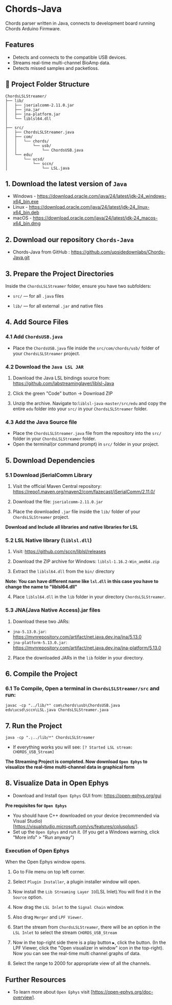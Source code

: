 # Chords-Java
Chords parser written in Java, connects to development board running Chords Arduino Firmware.

## Features
   
- Detects and connects to the compatible USB devices.
- Streams real-time multi-channel BioAmp data.
- Detects missed samples and packetloss.

## 📁 Project Folder Structure

```plaintext
ChordsLSLStreamer/
├── lib/
│   ├── jserialcomm-2.11.0.jar
│   ├── jna.jar
│   ├── jna-platform.jar
│   └── liblsl64.dll
│
├── src/
│   ├── ChordsLSLStreamer.java
│   ├── com/
│   │   └── chords/
│   │       └── usb/
│   │           └── ChordsUSB.java
│   └── edu/
│       └── ucsd/
│           └── sccn/
│               └── LSL.java
```

## 1. Download the latest version of `Java`

- Windows - https://download.oracle.com/java/24/latest/jdk-24_windows-x64_bin.exe
- Linux - https://download.oracle.com/java/24/latest/jdk-24_linux-x64_bin.deb
- macOS - https://download.oracle.com/java/24/latest/jdk-24_macos-x64_bin.dmg

## 2. Download our repository `Chords-Java` 

- Chords-Java from GitHub : https://github.com/upsidedownlabs/Chords-Java.git

## 3.  Prepare the Project Directories

Inside the  `ChordsLSLStreamer` folder, ensure you have two subfolders: 

- `src/` — for all `.java` files

- `lib/` — for all external `.jar` and native files

## 4. Add Source Files

### 4.1 Add `ChordsUSB.java`

- Place the `ChordsUSB.java` file inside the `src/com/chords/usb/` folder of your `ChordsLSLStreamer` project.

### 4.2 Download the `Java LSL JAR`

1. Download the Java LSL bindings source from: https://github.com/labstreaminglayer/liblsl-Java
        
2. Click the green "Code" button → Download ZIP
        
3. Unzip the archive. Navigate to:`liblsl-java-master/src/edu` and copy the entire `edu` folder into your `src/` in your `ChordsLSLStreamer` folder.

### 4.3 Add the Java Source file

- Place the `ChordsLSLStreamer.java` file from the repository into the `src/` folder in your `ChordsLSLStreamer` folder.
- Open the terminal(or command prompt) in `src/` folder in your project.

## 5. Download Dependencies

### 5.1 Download jSerialComm Library

1. Visit the official Maven Central repository: https://repo1.maven.org/maven2/com/fazecast/jSerialComm/2.11.0/

2. Download the file: `jserialcomm-2.11.0.jar`

3. Place the downloaded `.jar` file inside the `lib/` folder of your `ChordsLSLStreamer` project.

**Download and Include all libraries and native libraries for LSL**   

### 5.2 LSL Native library (`liblsl.dll`)

1. Visit: https://github.com/sccn/liblsl/releases

2. Download the ZIP archive for Windows: `liblsl-1.16.2-Win_amd64.zip`

3. Extract the `liblsl64.dll` from the `bin/` directory
             
**Note: You can have different name like `lsl.dll` in this case you have to change the name to "liblsl64.dll"**        

4. Place `liblsl64.dll` in the `lib` folder in your directory `ChordsLSLStreamer`.

### 5.3 JNA(Java Native Access).jar files

1. Download these two JARs:
            
- `jna-5.13.0.jar`: https://mvnrepository.com/artifact/net.java.dev.jna/jna/5.13.0
- `jna-platform-5.13.0.jar`: https://mvnrepository.com/artifact/net.java.dev.jna/jna-platform/5.13.0

2. Place the downloaded JARs in the `lib` folder in your directory.

## 6. Compile the Project

### 6.1 To Compile, Open a terminal in `ChordsLSLStreamer/src` and run:

`javac -cp "../lib/*" com\chords\usb\ChordsUSB.java edu\ucsd\sccn\LSL.java ChordsLSLStreamer.java`


## 7. Run the Project

`java -cp ".;../lib/*" ChordsLSLStreamer`

- If everything works you will see: `[? Started LSL stream: CHORDS_USB_Stream]`

**The Streaming Project is completed. Now download `Open Ephys` to visualize the real-time multi-channel data in graphical form**

## 8. Visualize Data in Open Ephys
 
- Download and Install `Open Ephys` GUI from: https://open-ephys.org/gui

**Pre requisites for `Open Ephys`**

- You should have C++ downloaded on your device (recommended via Visual Studio) [https://visualstudio.microsoft.com/vs/features/cplusplus/].
- Set up the `Open Ephys` and run it. (If you get a Windows warning, click "More info" > "Run anyway")

### Execution of Open Ephys

When the Open Ephys window opens.

1. Go to File menu on top left corner.

2. Select `Plugin Installer`, a plugin installer window will open.

3. Now install the `Lib Streaming Layer IO`(LSL Inlet).You will find it in the `Source` option.

4. Now drag the `LSL Inlet` to the `Signal Chain` window.

5. Also drag `Merger` and `LPF Viewer`.

6. Start the stream from `ChordsLSLStreamer`, there will be an option in the `LSL Inlet` to select the stream `CHORDS_USB_Stream`

7. Now in the top-right side there is a play button `▶️`, click the button.
(In the LPF Viewer, click the "Open visualizer in window" icon in the top-right).
Now you can see the real-time multi channel graphs of data.

8. Select the range to 2000 for appropriate view of all the channels.

## Further Resources

- To learn more about `Open Ephys` visit [https://open-ephys.org/doc-overview].